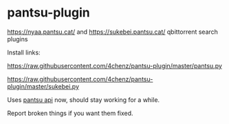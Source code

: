 # pantsu-plugin
https://nyaa.pantsu.cat/ and https://sukebei.pantsu.cat/ qbittorrent search plugins

Install links:

https://raw.githubusercontent.com/4chenz/pantsu-plugin/master/pantsu.py

https://raw.githubusercontent.com/4chenz/pantsu-plugin/master/sukebei.py

Uses [pantsu api](https://nyaa.pantsu.cat/apidoc/) now, should stay working for a while.

Report broken things if you want them fixed.
